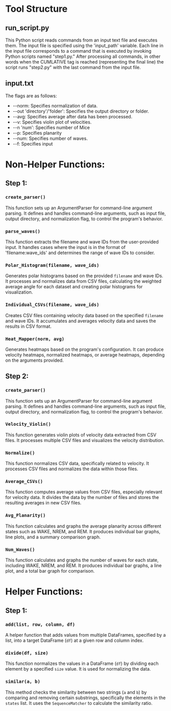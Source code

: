 # Tool Structure

## run_script.py

This Python script reads commands from an input text file and executes them. The input file is specified using the 'input_path' variable. Each line in the input file corresponds to a command that is executed by invoking Python scripts named "step1.py." After processing all commands, in other words when the CUMLATIVE tag is reached (representing the final line) the script runs "step2.py" with the last command from the input file.

## input.txt 
The flags are as follows:

  * --norm: Specifies normalization of data.
  * --out 'directory'/'folder': Specifies the output directory or folder.
  * --avg: Specifies average after data has been processed.
  * --v: Specifies violin plot of velocities.
  * --n 'num': Specifies number of Mice 
  * --p: Specifies planarity
  * --num: Specifies number of waves.
  * --f: Specifies input




# Non-Helper Functions:
## Step 1:
### `create_parser()`
This function sets up an ArgumentParser for command-line argument parsing. It defines and handles command-line arguments, such as input file, output directory, and normalization flag, to control the program's behavior.

### `parse_waves()`
This function extracts the filename and wave IDs from the user-provided input. It handles cases where the input is in the format of 'filename:wave_ids' and determines the range of wave IDs to consider.

### `Polar_Histogram(filename, wave_ids)`
Generates polar histograms based on the provided `filename` and wave IDs. It processes and normalizes data from CSV files, calculating the weighted average angle for each dataset and creating polar histograms for visualization.

### `Individual_CSVs(filename, wave_ids)`
Creates CSV files containing velocity data based on the specified `filename` and wave IDs. It accumulates and averages velocity data and saves the results in CSV format.

### `Heat_Mapper(norm, avg)`
Generates heatmaps based on the program's configuration. It can produce velocity heatmaps, normalized heatmaps, or average heatmaps, depending on the arguments provided.

## Step 2:
### `create_parser()`
This function sets up an ArgumentParser for command-line argument parsing. It defines and handles command-line arguments, such as input file, output directory, and normalization flag, to control the program's behavior.

### `Velocity_Violin()`
This function generates violin plots of velocity data extracted from CSV files. It processes multiple CSV files and visualizes the velocity distribution.

### `Normalize()`
This function normalizes CSV data, specifically related to velocity. It processes CSV files and normalizes the data within those files.

### `Average_CSVs()`
This function computes average values from CSV files, especially relevant for velocity data. It divides the data by the number of files and stores the resulting averages in new CSV files.

### `Avg_Planarity()`
This function calculates and graphs the average planarity across different states such as WAKE, NREM, and REM. It produces individual bar graphs, line plots, and a summary comparison graph.

### `Num_Waves()`
This function calculates and graphs the number of waves for each state, including WAKE, NREM, and REM. It produces individual bar graphs, a line plot, and a total bar graph for comparison.



# Helper Functions:
## Step 1:
### `add(list, row, column, df)`
A helper function that adds values from multiple DataFrames, specified by a list, into a target DataFrame (`df`) at a given row and column index.

### `divide(df, size)`
This function normalizes the values in a DataFrame (`df`) by dividing each element by a specified `size` value. It is used for normalizing the data.

### `similar(a, b)`
This method checks the similarity between two strings (`a` and `b`) by comparing and removing certain substrings, specifically the elements in the `states` list. It uses the `SequenceMatcher` to calculate the similarity ratio.
